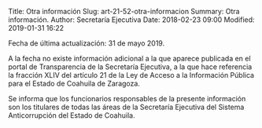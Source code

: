 Title: Otra información
Slug: art-21-52-otra-informacion
Summary: Otra información.
Author: Secretaría Ejecutiva
Date: 2018-02-23 09:00
Modified: 2019-01-31 16:22


Fecha de última actualización: 31 de mayo 2019.

A la fecha no existe información adicional a la que aparece publicada en el portal de Transparencia de la Secretaría Ejecutiva, a la que hace referencia la fracción XLIV del artículo 21 de la Ley de Acceso a la Información Pública para el Estado de Coahuila de Zaragoza.

Se informa que los funcionarios responsables de la presente información son los titulares de todas las áreas de la Secretaría Ejecutiva del Sistema Anticorrupción del Estado de Coahuila.
